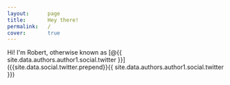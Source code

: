 ```yaml
---
layout:      page
title:       Hey there!
permalink:   /
cover:       true
---
```


Hi! I'm Robert, otherwise known as [@{{ site.data.authors.author1.social.twitter }}]({{site.data.social.twitter.prepend}}{{ site.data.authors.author1.social.twitter }})